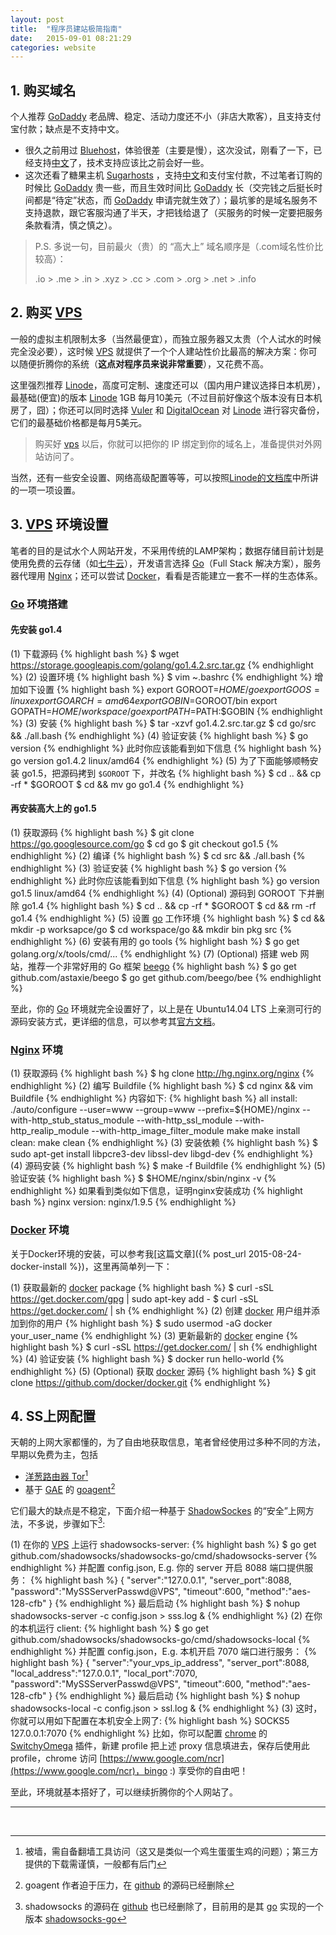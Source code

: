 ```yaml
---
layout: post
title:  "程序员建站极简指南"
date:   2015-09-01 08:21:29
categories: website
---
```


## 1. 购买域名

个人推荐 [GoDaddy][godaddy] 老品牌、稳定、活动力度还不小（非店大欺客），且支持支付宝付款；缺点是不支持中文。
- 很久之前用过 [Bluehost][bluehost]，体验很差（主要是慢），这次没试，刚看了一下，已经支持[中文](http://cn.bluehost.com)了，技术支持应该比之前会好一些。
- 这次还看了糖果主机 [Sugarhosts][sugarhosts] ，支持[中文](http://www.sugarhosts.com/zh-cn/)和支付宝付款，不过笔者订购的时候比 [GoDaddy][godaddy] 贵一些，而且生效时间比 [GoDaddy][godaddy] 长（交完钱之后挺长时间都是“待定”状态，而 [GoDaddy][godaddy] 申请完就生效了）；最坑爹的是域名服务不支持退款，跟它客服沟通了半天，才把钱给退了（买服务的时候一定要把服务条款看清，慎之慎之）。

> P.S. 多说一句，目前最火（贵）的 “高大上” 域名顺序是（.com域名性价比较高）：
> 
> .io > .me > .in > .xyz > .cc > .com > .org > .net > .info

## 2. 购买 [VPS][vps]

一般的虚拟主机限制太多（当然最便宜），而独立服务器又太贵（个人试水的时候完全没必要），这时候 [VPS][vps] 就提供了一个个人建站性价比最高的解决方案：你可以随便折腾你的系统（**这点对程序员来说非常重要**），又花费不高。

这里强烈推荐 [Linode][linode]，高度可定制、速度还可以（国内用户建议选择日本机房），最基础(便宜)的版本 [Linode][linode] 1GB 每月10美元（不过目前好像这个版本没有日本机房了，囧）；你还可以同时选择 [Vuler](https://www.vultr.com/) 和 [DigitalOcean](https://www.digitalocean.com/) 对 [Linode][linode] 进行容灾备份，它们的最基础价格都是每月5美元。

> 购买好 [vps][vps] 以后，你就可以把你的 IP 绑定到你的域名上，准备提供对外网站访问了。

当然，还有一些安全设置、网络高级配置等等，可以按照[Linode的文档库](https://www.linode.com/docs/)中所讲的一项一项设置。

## 3. [VPS][vps] 环境设置

笔者的目的是试水个人网站开发，不采用传统的LAMP架构；数据存储目前计划是使用免费的云存储（如[七牛云](http://www.qiniu.com/)），开发语言选择 [Go][go]（Full Stack 解决方案），服务器代理用 [Nginx][nginx]；还可以尝试 [Docker][docker]，看看是否能建立一套不一样的生态体系。

### [Go][go] 环境搭建

#### 先安装 go1.4

(1) 下载源码
{% highlight bash %}
$ wget https://storage.googleapis.com/golang/go1.4.2.src.tar.gz
{% endhighlight %}
(2) 设置环境
{% highlight bash %}
$ vim ~.bashrc
{% endhighlight %}
增加如下设置
{% highlight bash %}
export GOROOT=$HOME/go
export GOOS=linux
export GOARCH=amd64
export GOBIN=$GOROOT/bin
export GOPATH=$HOME/workspace/go
export PATH=$PATH:$GOBIN
{% endhighlight %}
(3) 安装
{% highlight bash %}
$ tar -xzvf go1.4.2.src.tar.gz
$ cd go/src && ./all.bash
{% endhighlight %}
(4) 验证安装
{% highlight bash %}
$ go version
{% endhighlight %}
此时你应该能看到如下信息
{% highlight bash %}
go version go1.4.2 linux/amd64
{% endhighlight %}
(5) 为了下面能够顺畅安装 go1.5，把源码拷到 `$GOROOT` 下，并改名
{% highlight bash %}
$ cd .. && cp -rf * $GOROOT
$ cd && mv go go1.4
{% endhighlight %}

#### 再安装高大上的 go1.5

(1) 获取源码
{% highlight bash %}
$ git clone https://go.googlesource.com/go
$ cd go
$ git checkout go1.5
{% endhighlight %}
(2) 编译
{% highlight bash %}
$ cd src && ./all.bash
{% endhighlight %}
(3) 验证安装
{% highlight bash %}
$ go version
{% endhighlight %}
此时你应该能看到如下信息
{% highlight bash %}
go version go1.5 linux/amd64
{% endhighlight %}
(4) (Optional) 源码到 GOROOT 下并删除 go1.4
{% highlight bash %}
$ cd .. && cp -rf * $GOROOT
$ cd && rm -rf go1.4
{% endhighlight %}
(5) 设置 [go][go] 工作环境
{% highlight bash %}
$ cd && mkdir -p worksapce/go
$ cd workspace/go && mkdir bin pkg src
{% endhighlight %}
(6) 安装有用的 go tools
{% highlight bash %}
$ go get golang.org/x/tools/cmd/...
{% endhighlight %}
(7) (Optional) 搭建 web 网站，推荐一个非常好用的 Go 框架 [beego](http://beego.me)
{% highlight bash %}
$ go get github.com/astaxie/beego
$ go get github.com/beego/bee
{% endhighlight %}

至此，你的 [Go][go] 环境就完全设置好了，以上是在 Ubuntu14.04 LTS 上亲测可行的源码安装方式，更详细的信息，可以参考其[官方文档](https://golang.org/doc/install/source)。

### [Nginx][nginx] 环境

(1) 获取源码
{% highlight bash %}
$ hg clone http://hg.nginx.org/nginx
{% endhighlight %}
(2) 编写 Buildfile
{% highlight bash %}
$ cd nginx && vim Buildfile
{% endhighlight %}
内容如下:
{% highlight bash %}
all install:
	  ./auto/configure --user=www --group=www --prefix=${HOME}/nginx --with-http_stub_status_module --with-http_ssl_module --with-http_realip_module --with-http_image_filter_module
	  make
	  make install
clean:
	  make clean
{% endhighlight %}
(3) 安装依赖
{% highlight bash %}
$ sudo apt-get install libpcre3-dev libssl-dev libgd-dev
{% endhighlight %}
(4) 源码安装
{% highlight bash %}
$ make -f Buildfile
{% endhighlight %}
(5) 验证安装
{% highlight bash %}
$ $HOME/nginx/sbin/nginx -v
{% endhighlight %}
如果看到类似如下信息，证明nginx安装成功
{% highlight bash %}
nginx version: nginx/1.9.5
{% endhighlight %}

### [Docker][docker] 环境

关于Docker环境的安装，可以参考我[这篇文章]({% post_url 2015-08-24-docker-install %})，这里再简单列一下：

(1) 获取最新的 [docker][docker] package
{% highlight bash %}
$ curl -sSL https://get.docker.com/gpg | sudo apt-key add -
$ curl -sSL https://get.docker.com/ | sh
{% endhighlight %}
(2) 创建 [docker][docker] 用户组并添加到你的用户
{% highlight bash %}
$ sudo usermod -aG docker your_user_name
{% endhighlight %}
(3) 更新最新的 [docker][docker] engine
{% highlight bash %}
$ curl -sSL https://get.docker.com/ | sh
{% endhighlight %}
(4) 验证安装
{% highlight bash %}
$ docker run hello-world
{% endhighlight %}
(5) (Optional) 获取 [docker][docker] 源码
{% highlight bash %}
$ git clone https://github.com/docker/docker.git
{% endhighlight %}

## 4. <a name="ssproxy">SS上网配置</a>

天朝的上网大家都懂的，为了自由地获取信息，笔者曾经使用过多种不同的方法，早期以免费为主，包括

* [洋葱路由器 Tor](https://www.torproject.org/)[^1]
* 基于 [GAE](https://appengine.google.com/) 的 [goagent](https://github.com/goagent/goagent)[^2]

它们最大的缺点是不稳定，下面介绍一种基于 [ShadowSockes](http://shadowsocks.org) 的“安全”上网方法，不多说，步骤如下[^3]:

(1) 在你的 [VPS][vps] 上运行 shadowsocks-server:
{% highlight bash %}
$ go get github.com/shadowsocks/shadowsocks-go/cmd/shadowsocks-server
{% endhighlight %}
并配置 config.json, E.g. 你的 server 开启 8088 端口提供服务：
{% highlight bash %}
{
    "server":"127.0.0.1",
    "server_port":8088,
    "password":"MySSServerPasswd@VPS",
    "timeout":600,
    "method":"aes-128-cfb"
}
{% endhighlight %}
最后启动
{% highlight bash %}
$ nohup shadowsocks-server -c config.json > sss.log &
{% endhighlight %}
(2) 在你的本机运行 client:
{% highlight bash %}
$ go get github.com/shadowsocks/shadowsocks-go/cmd/shadowsocks-local
{% endhighlight %}
并配置 config.json，E.g. 本机开启 7070 端口进行服务：
{% highlight bash %}
{
    "server":"your_vps_ip_address",
    "server_port":8088,
    "local_address":"127.0.0.1",
    "local_port":7070,
    "password":"MySSServerPasswd@VPS",
    "timeout":600,
    "method":"aes-128-cfb"
}
{% endhighlight %}
最后启动
{% highlight bash %}
$ nohup shadowsocks-local -c config.json > ssl.log &
{% endhighlight %}
(3) 这时，你就可以用如下配置在本机安全上网了:
{% highlight bash %}
SOCKS5 127.0.0.1:7070
{% endhighlight %}
比如，你可以配置 [chrome](http://www.google.com/chrome) 的 [SwitchyOmega](https://chrome.google.com/webstore/detail/proxy-switchyomega/padekgcemlokbadohgkifijomclgjgif) 插件，新建 profile 把上述 proxy 信息填进去，保存后使用此 profile，chrome 访问 [https://www.google.com/ncr](https://www.google.com/ncr)，bingo :) 享受你的自由吧！

至此，环境就基本搭好了，可以继续折腾你的个人网站了。

***
<br>

[^1]: 被墙，需自备翻墙工具访问（这又是类似一个鸡生蛋蛋生鸡的问题）；第三方提供的下载需谨慎，一般都有后门
[^2]: goagent 作者迫于压力，在 [github](https://github.com) 的源码已经删除
[^3]: shadowsocks 的源码在 [github](https://github.com) 也已经删除了，目前用的是其 [go][go] 实现的一个版本 [shadowsocks-go](https://github.com/shadowsocks/shadowsocks-go)


[godaddy]:        https://godaddy.com
[bluehost]:       http://bluehost.com
[sugarhosts]:     http://www.sugarhosts.com
[linode]:         https://linode.com
[vps]:            https://en.wikipedia.org/wiki/Virtual_private_server
[docker]:         https://docker.com
[go]:             https://golang.org
[nginx]:          http://nginx.org

